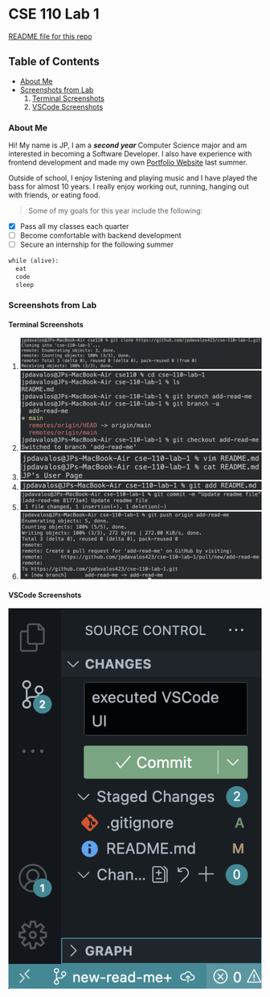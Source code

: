 # CSE 110 Lab 1
[README file for this repo](README.md)
## Table of Contents
- [About Me](#about-me)
- [Screenshots from Lab](#screenshots-from-lab)
  1. [Terminal Screenshots](#terminal-screenshots)
  2. [VSCode Screenshots](#vscode-screenshots)

### About Me
Hi! My name is JP, I am a _**second year**_ Computer Science major and am interested in becoming a Software Developer. I also have experience with frontend development and made my own [Portfolio Website](https://www.jpdavalos.com) last summer.

Outside of school, I enjoy listening and playing music and I have played the bass for almost 10 years. I really enjoy working out, running, hanging out with friends, or eating food.

> Some of my goals for this year include the following:

- [x] Pass all my classes each quarter
- [ ] Become comfortable with backend development
- [ ] Secure an internship for the following summer
```
while (alive):
  eat
  code
  sleep
```

### Screenshots from Lab

#### Terminal Screenshots
1. ![terminal branch step 1](/screenshots/lab-1-part2-step1.png)
2. ![terminal branch step 2](/screenshots/lab-1-part2-step2.png)
3. ![terminal branch step 3](/screenshots/lab-1-part2-step3.png)
4. ![terminal branch step 4](/screenshots/lab-1-part2-step4.png)
5. ![terminal branch step 5](/screenshots/lab-1-part2-step5.png)
6. ![terminal branch step 6](/screenshots/lab-1-part2-step6.png)

#### VSCode Screenshots
![vscode ui branch](/screenshots/lab-1-part2-vscode.png)
